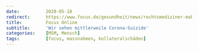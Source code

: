 ```yaml
---
date:          2020-05-18
redirect:      https://www.focus.de/gesundheit/news/rechtsmediziner-mahnt-michael-tsokos-wir-werden-eine-psycho-soziale-pandemie-erleben_id_11988295.html
title:         Focus Online
subtitle:      'Wir sehen mittlerweile Corona-Suizide'
categories:    [MSM, Mensch]
tags:          [focus, massnahmen, kollateralschäden]
---
```

